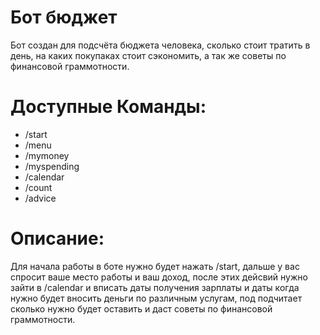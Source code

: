 
# Бот бюджет
Бот создан для подсчёта бюджета человека, сколько стоит тратить в день, на каких покупаках стоит сэкономить, а так же советы по финансовой граммотности.
# Доступные Команды:
* /start
* /menu
* /mymoney 
* /myspending
* /calendar
* /count
* /adviсe
# Описание:
Для начала работы в боте нужно будет нажать /start, дальше у вас спросит ваше место работы и ваш доход, после этих дейсвий нужно зайти в /calendar и вписать даты получения зарплаты и даты когда нужно будет вносить деньги по различным услугам, под подчитает сколько нужно будет оставить и даст советы по финансовой граммотности.
